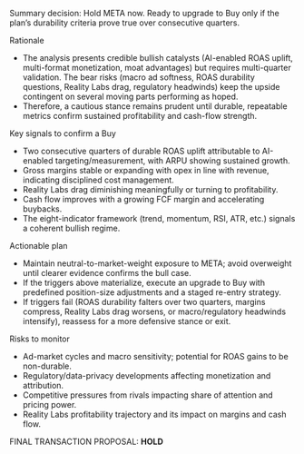 Summary decision: Hold META now. Ready to upgrade to Buy only if the plan’s durability criteria prove true over consecutive quarters.

Rationale
- The analysis presents credible bullish catalysts (AI-enabled ROAS uplift, multi-format monetization, moat advantages) but requires multi-quarter validation. The bear risks (macro ad softness, ROAS durability questions, Reality Labs drag, regulatory headwinds) keep the upside contingent on several moving parts performing as hoped.
- Therefore, a cautious stance remains prudent until durable, repeatable metrics confirm sustained profitability and cash-flow strength.

Key signals to confirm a Buy
- Two consecutive quarters of durable ROAS uplift attributable to AI-enabled targeting/measurement, with ARPU showing sustained growth.
- Gross margins stable or expanding with opex in line with revenue, indicating disciplined cost management.
- Reality Labs drag diminishing meaningfully or turning to profitability.
- Cash flow improves with a growing FCF margin and accelerating buybacks.
- The eight-indicator framework (trend, momentum, RSI, ATR, etc.) signals a coherent bullish regime.

Actionable plan
- Maintain neutral-to-market-weight exposure to META; avoid overweight until clearer evidence confirms the bull case.
- If the triggers above materialize, execute an upgrade to Buy with predefined position-size adjustments and a staged re-entry strategy.
- If triggers fail (ROAS durability falters over two quarters, margins compress, Reality Labs drag worsens, or macro/regulatory headwinds intensify), reassess for a more defensive stance or exit.

Risks to monitor
- Ad-market cycles and macro sensitivity; potential for ROAS gains to be non-durable.
- Regulatory/data-privacy developments affecting monetization and attribution.
- Competitive pressures from rivals impacting share of attention and pricing power.
- Reality Labs profitability trajectory and its impact on margins and cash flow.

FINAL TRANSACTION PROPOSAL: **HOLD**